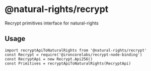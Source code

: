 # @natural-rights/recrypt

Recrypt primitives interface for natural-rights

## Usage

    import recryptApiToNaturalRights from '@natural-rights/recrypt'
    const Recrypt = require('@ironcorelabs/recrypt-node-binding')
    const RecryptApi = new Recrypt.Api256()
    const Primitives = recryptApiToNaturalRights(RecryptApi)
